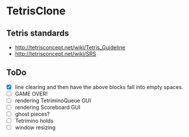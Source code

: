 # TetrisClone

## Tetris standards

- http://tetrisconcept.net/wiki/Tetris_Guideline
- http://tetrisconcept.net/wiki/SRS

## ToDo

- [x] line clearing and then have the above blocks fall into empty spaces.
- [ ] GAME OVER!
- [ ] rendering TetriminoQueue GUI
- [ ] rendering Scoreboard GUI
- [ ] ghost pieces?
- [ ] Tetrimino holds
- [ ] window resizing